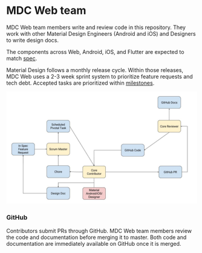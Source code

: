 # MDC Web team

MDC Web team members write and review code in this repository.
They work with other Material Design Engineers (Android and iOS)
and Designers to write design docs.

The components across Web, Android, iOS, and Flutter are expected to match [spec](https://material.io/design).

Material Design follows a monthly release cycle. Within those releases, MDC Web uses a 2-3 week sprint system to
prioritize feature requests and tech debt. Accepted tasks are prioritized within
[milestones](https://github.com/material-components/material-components-web/milestones).

![MDC Web Feedback Loops](feedback.jpg?raw=true)

### GitHub

Contributors submit PRs through GitHub. MDC Web team members review the code
and documentation before merging it to master. Both code and documentation
are immediately available on GitHub once it is merged.
